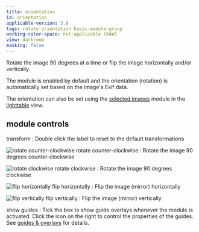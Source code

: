 ```yaml
---
title: orientation
id: orientation
applicable-version: 3.8
tags: rotate orientation basic-module-group
working-color-space: not-applicable (RAW)
view: darkroom
masking: false
---
```


Rotate the image 90 degrees at a time or flip the image horizontally and/or vertically.

The module is enabled by default and the orientation (rotation) is automatically set based on the image's Exif data.

The orientation can also be set using the [selected images](../utility-modules/lighttable/selected-image.md) module in the [lighttable](../../lighttable/_index.md) view.

## module controls

transform
: Double click the label to reset to the default transformations

![rotate counter-clockwise](./orientation/rotate-counter-clockwise.png#icon) rotate counter-clockwise
: Rotate the image 90 degrees counter-clockwise

![rotate clockwise](./orientation/rotate-clockwise.png#icon) rotate clockwise
: Rotate the image 90 degrees clockwise

![flip horizontally](./orientation/flip-horizontal.png#icon) flip horizontally
: Flip the image (mirror) horizontally

![flip vertically](./orientation/flip-vertical.png#icon) flip vertically
: Flip the image (mirror) vertically

show guides
: Tick the box to show guide overlays whenever the module is activated. Click the icon on the right to control the properties of the guides. See [guides & overlays](../utility-modules/darkroom/guides-overlays.md) for details.
